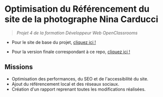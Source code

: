 # Optimisation du Référencement du site de la photographe Nina Carducci 

> *Projet 4 de la formation Développeur Web OpenClassrooms*

* Pour le site de base du projet, [cliquez ici !](https://github.com/OpenClassrooms-Student-Center/Portfolio-architecte-sophie-bluel)

* Pour la version finale correspondant à ce repo, [cliquez ici !](https://kyubout.github.io/P4---Nina_Carducci/)


## Missions

 - Optimisation des performances, du SEO et de l'accessibilité du site. 
 - Ajout du référencement local et des réseaux sociaux.
 - Création d'un rapport reprenant toutes les modifications réalisées. 
